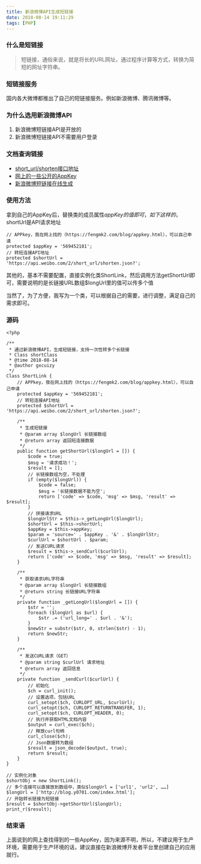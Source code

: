 ```yaml
---
title: 新浪微博API生成短链接
date: 2018-08-14 19:11:29
tags: [PHP]
---
```


### 什么是短链接

> 短链接，通俗来说，就是将长的URL网址，通过程序计算等方式，转换为简短的网址字符串。

### 短链接服务

国内各大微博都推出了自己的短链接服务。例如新浪微博、腾讯微博等。

<!-- more -->

### 为什么选用新浪微博API

1. 新浪微博短链接API是开放的
2. 新浪微博短链接API不需要用户登录

### 文档查询链接

- [short_url/shorten接口地址][short_url]
- [网上的一些公开的AppKey][appkey_list]
- [新浪微博短链接在线生成][short_online_url]

[short_url]:http://open.weibo.com/wiki/2/short_url/shorten
[appkey_list]:https://fengmk2.com/blog/appkey.html
[short_online_url]:http://dwz.wailian.work/

### 使用方法

拿到自己的AppKey后，替换类的成员属性$appKey的值即可，如下这样的，$shortUrl是API请求地址

```
// APPkey，我在网上找的（https://fengmk2.com/blog/appkey.html），可以自己申请
protected $appKey = '569452181';
// 转短连接API地址
protected $shortUrl = 'https://api.weibo.com/2/short_url/shorten.json?';
```

其他的，基本不需要配置，直接实例化类ShortLink，然后调用方法getShortUrl即可，需要说明的是长链接URL数组$longUrl里的值可以传多个值

当然了，为了方便，我写为一个类，可以根据自己的需要，进行调整，满足自己的需求即可。

### 源码

```
<?php

/**
 * 通过新浪微博API，生成短链接，支持一次性转多个长链接
 * Class shortClass
 * @time 2018-08-14
 * @author gxcuizy
 */
Class ShortLink {
    // APPkey，我在网上找的（https://fengmk2.com/blog/appkey.html），可以自己申请
    protected $appKey = '569452181';
    // 转短连接API地址
    protected $shortUrl = 'https://api.weibo.com/2/short_url/shorten.json?';

    /**
     * 生成短链接
     * @param array $longUrl 长链接数组
     * @return array 返回短连接数据
     */
    public function getShortUrl($longUrl = []) {
        $code = true;
        $msg = '请求成功！';
        $result = [];
        // 长链接数组为空，不处理
        if (empty($longUrl)) {
            $code = false;
            $msg = '长链接数据不能为空';
            return ['code' => $code, 'msg' => $msg, 'result' => $result];
        }
        // 拼接请求URL
        $longUrlStr = $this->_getLongUrl($longUrl);
        $shortUrl = $this->shortUrl;
        $appKey = $this->appKey;
        $param = 'source=' . $appKey . '&' . $longUrlStr;
        $curlUrl = $shortUrl . $param;
        // 发送CURL请求
        $result = $this->_sendCurl($curlUrl);
        return ['code' => $code, 'msg' => $msg, 'result' => $result];
    }

    /**
     * 获取请求URL字符串
     * @param array $longUrl 长链接数组
     * @return string 长链接URL字符串
     */
    private function _getLongUrl($longUrl = []) {
        $str = '';
        foreach ($longUrl as $url) {
            $str .= ('url_long=' . $url . '&');
        }
        $newStr = substr($str, 0, strlen($str) - 1);
        return $newStr;
    }

    /**
     * 发送CURL请求（GET）
     * @param string $curlUrl 请求地址
     * @return array 返回信息
     */
    private function _sendCurl($curlUrl) {
        // 初始化
        $ch = curl_init();
        // 设置选项，包括URL
        curl_setopt($ch, CURLOPT_URL, $curlUrl);
        curl_setopt($ch, CURLOPT_RETURNTRANSFER, 1);
        curl_setopt($ch, CURLOPT_HEADER, 0);
        // 执行并获取HTML文档内容
        $output = curl_exec($ch);
        // 释放curl句柄
        curl_close($ch);
        // Json数据转为数组
        $result = json_decode($output, true);
        return $result;
    }
}

// 实例化对象
$shortObj = new ShortLink();
// 多个连接可以直接放到数组中，类似$longUrl = ['url1', 'url2', ……]
$longUrl = ['http://blog.y0701.com/index.html'];
// 开始转长链接为短链接
$result = $shortObj->getShortUrl($longUrl);
print_r($result);
```

### 结束语

上面说到的网上查找得到的一些AppKey，因为来源不明，所以，不建议用于生产环境，需要用于生产环境的话，建议直接在新浪微博开发者平台里创建自己的应用就行。
